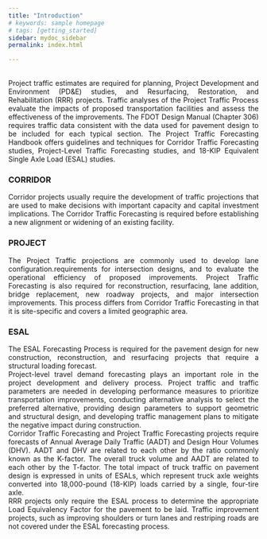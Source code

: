 ```yaml
---
title: "Introduction"
# keywords: sample homepage
# tags: [getting_started]
sidebar: mydoc_sidebar
permalink: index.html

---
```

<br>
<div style="text-align: justify"> Project traffic estimates are required for planning, Project Development and Environment (PD&E) studies, and Resurfacing, Restoration, and Rehabilitation (RRR) projects. Traffic analyses of the Project Traffic Process evaluate the impacts of proposed transportation facilities and assess the effectiveness of the improvements. The FDOT Design Manual (Chapter 306) requires traffic data consistent with the data used for pavement design to be included for each typical section. The Project Traffic Forecasting Handbook offers guidelines and techniques for Corridor Traffic Forecasting studies, Project-Level Traffic Forecasting studies, and 18-KIP Equivalent Single Axle Load (ESAL) studies.</div>

### **CORRIDOR**

<div style="text-align: justify"> Corridor projects usually require the development of traffic projections that are used
to make decisions with important capacity and capital investment implications. The
Corridor Traffic Forecasting is required before establishing a new alignment or
widening of an existing facility.</div>

### **PROJECT**

<div style="text-align: justify">The Project Traffic projections are commonly used to develop lane configuration.requirements for intersection designs, and to evaluate the operational efficiency of proposed improvements. Project Traffic Forecasting is also required for
reconstruction, resurfacing, lane addition, bridge replacement, new roadway
projects, and major intersection improvements. This process differs from Corridor
Traffic Forecasting in that it is site-specific and covers a limited geographic area.</div>



### **ESAL** 
<div style="text-align: justify">The ESAL Forecasting Process is required for the pavement design for new construction, reconstruction, and resurfacing projects that require a structural loading forecast.</div>

<div style="text-align: justify">Project-level travel demand forecasting plays an important role in the project
development and delivery process. Project traffic and traffic parameters are needed
in developing performance measures to prioritize transportation improvements,
conducting alternative analysis to select the preferred alternative, providing design
parameters to support geometric and structural design, and developing traffic
management plans to mitigate the negative impact during construction.</div>

<div style="text-align: justify">Corridor Traffic Forecasting and Project Traffic Forecasting projects require forecasts
of Annual Average Daily Traffic (AADT) and Design Hour Volumes (DHV). AADT and
DHV are related to each other by the ratio commonly known as the K-factor.
The overall truck volume and AADT are related to each other by the T-factor. The
total impact of truck traffic on pavement design is expressed in units of ESALs, which
represent truck axle weights converted into 18,000-pound (18-KIP) loads carried by a
single, four-tire axle.</div>

<div style="text-align: justify">RRR projects only require the ESAL process to determine the appropriate Load
Equivalency Factor for the pavement to be laid. Traffic improvement projects, such
as improving shoulders or turn lanes and restriping roads are not covered under the
ESAL forecasting process. </div>


